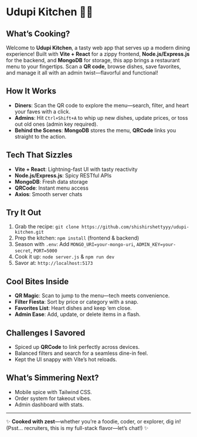 # Udupi Kitchen 🍲✨

## What’s Cooking?
Welcome to **Udupi Kitchen**, a tasty web app that serves up a modern dining experience! Built with **Vite + React** for a zippy frontend, **Node.js/Express.js** for the backend, and **MongoDB** for storage, this app brings a restaurant menu to your fingertips. Scan a **QR code**, browse dishes, save favorites, and manage it all with an admin twist—flavorful and functional!



## How It Works
- **Diners**: Scan the QR code to explore the menu—search, filter, and heart your faves with a click.
- **Admins**: Hit `Ctrl+Shift+A` to whip up new dishes, update prices, or toss out old ones (admin key required).
- **Behind the Scenes**: **MongoDB** stores the menu, **QRCode** links you straight to the action.

## Tech That Sizzles
- **Vite + React**: Lightning-fast UI with tasty reactivity
- **Node.js/Express.js**: Spicy RESTful APIs
- **MongoDB**: Fresh data storage
- **QRCode**: Instant menu access
- **Axios**: Smooth server chats

## Try It Out
1. Grab the recipe: `git clone https://github.com/shishirshettyyy/udupi-kitchen.git`
2. Prep the kitchen: `npm install` (frontend & backend)
3. Season with `.env`: Add `MONGO_URI=your-mongo-uri`, `ADMIN_KEY=your-secret`, `PORT=5000`
4. Cook it up: `node server.js` & `npm run dev`
5. Savor at: `http://localhost:5173`

## Cool Bites Inside
- **QR Magic**: Scan to jump to the menu—tech meets convenience.
- **Filter Fiesta**: Sort by price or category with a snap.
- **Favorites List**: Heart dishes and keep ‘em close.
- **Admin Ease**: Add, update, or delete items in a flash.

## Challenges I Savored
- Spiced up **QRCode** to link perfectly across devices.
- Balanced filters and search for a seamless dine-in feel.
- Kept the UI snappy with Vite’s hot reloads.

## What’s Simmering Next?
- Mobile spice with Tailwind CSS.
- Order system for takeout vibes.
- Admin dashboard with stats.

---

✨ **Cooked with zest**—whether you’re a foodie, coder, or explorer, dig in! (Psst… recruiters, this is my full-stack flavor—let’s chat!) ✨
